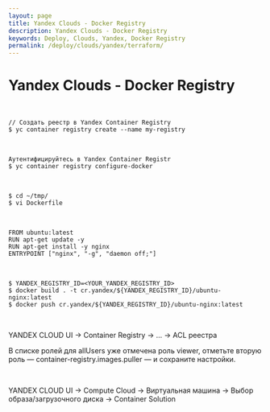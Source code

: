 ```yaml
---
layout: page
title: Yandex Clouds - Docker Registry
description: Yandex Clouds - Docker Registry
keywords: Deploy, Clouds, Yandex, Docker Registry
permalink: /deploy/clouds/yandex/terraform/
---
```


# Yandex Clouds - Docker Registry

<br/>

```
// Создать реестр в Yandex Container Registry
$ yc container registry create --name my-registry
```

<br/>

```
Аутентифицируйтесь в Yandex Container Registr
$ yc container registry configure-docker
```

<br/>

```
$ cd ~/tmp/
$ vi Dockerfile
```

<br/>

```
FROM ubuntu:latest
RUN apt-get update -y
RUN apt-get install -y nginx
ENTRYPOINT ["nginx", "-g", "daemon off;"]
```

<br/>

```
$ YANDEX_REGISTRY_ID=<YOUR_YANDEX_REGISTRY_ID>
$ docker build . -t cr.yandex/${YANDEX_REGISTRY_ID}/ubuntu-nginx:latest
$ docker push cr.yandex/${YANDEX_REGISTRY_ID}/ubuntu-nginx:latest
```

<br/>

YANDEX CLOUD UI -> Container Registry -> ... -> ACL реестра

В списке ролей для allUsers уже отмечена роль viewer, отметьте вторую роль — container-registry.images.puller — и сохраните настройки.

<br/>

YANDEX CLOUD UI -> Compute Cloud -> Виртуальная машина -> Выбор образа/загрузочного диска -> Container Solution
